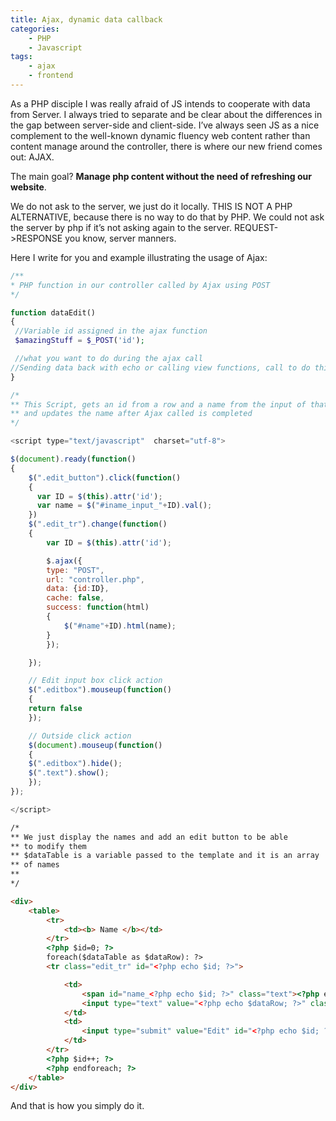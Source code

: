 ```yaml
---
title: Ajax, dynamic data callback
categories:
    - PHP
    - Javascript
tags:
    - ajax
    - frontend
---
```


As a PHP disciple I was really afraid of JS intends to cooperate with data from Server.
I always tried to separate and be clear about the differences in the gap between server-side and client-side. I’ve always seen JS as a nice complement to the well-known dynamic fluency web content rather than content manage around the controller, there is where our new friend comes out: AJAX.

The main goal?
**Manage php content without the need of refreshing our website**.

We do not ask to the server, we just do it locally.
THIS IS NOT A PHP ALTERNATIVE, because there is no way to do that by PHP. We could not ask the server by php if it’s not asking again to the server. REQUEST->RESPONSE you know, server manners.

Here I write for you and example illustrating the usage of Ajax:

~~~php
/**
* PHP function in our controller called by Ajax using POST
*/

function dataEdit()
{
 //Variable id assigned in the ajax function
 $amazingStuff = $_POST('id');

 //what you want to do during the ajax call
//Sending data back with echo or calling view functions, call to do things in DataBases, etc.
}

~~~
~~~javascript
/*
** This Script, gets an id from a row and a name from the input of that row
** and updates the name after Ajax called is completed
*/

<script type="text/javascript"  charset="utf-8">

$(document).ready(function()
{
    $(".edit_button").click(function()
    {
      var ID = $(this).attr('id');
      var name = $("#iname_input_"+ID).val();
    })
    $(".edit_tr").change(function()
    {
        var ID = $(this).attr('id');

        $.ajax({
        type: "POST",
        url: "controller.php",
        data: {id:ID},
        cache: false,
        success: function(html)
        {
            $("#name"+ID).html(name);
        }
        });

    });

    // Edit input box click action
    $(".editbox").mouseup(function()
    {
    return false
    });

    // Outside click action
    $(document).mouseup(function()
    {
    $(".editbox").hide();
    $(".text").show();
    });
});

</script>
~~~
~~~html
/*
** We just display the names and add an edit button to be able
** to modify them
** $dataTable is a variable passed to the template and it is an array
** of names
**
*/

<div>
    <table>
        <tr>
            <td><b> Name </b></td>
        </tr>
        <?php $id=0; ?>
        foreach($dataTable as $dataRow): ?>
        <tr class="edit_tr" id="<?php echo $id; ?>">

            <td>
                <span id="name_<?php echo $id; ?>" class="text"><?php echo $dataRow ?></span>
                <input type="text" value="<?php echo $dataRow; ?>" class="editbox" id="iname_input_<?php echo $id; ?>">
            </td>
            <td>
                <input type="submit" value="Edit" id="<?php echo $id; ?>" class="edit_button">
            </td>
        </tr>
        <?php $id++; ?>
        <?php endforeach; ?>
    </table>
</div>
~~~

And that is how you simply do it.